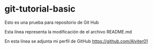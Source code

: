 # git-tutorial-basic


Esto es una prueba para repositorio de Git Hub


Esta línea representa la modificación de el archivo README.md


En esta línea se adjunta mi perfil de GitHub https://github.com/Alviter01
